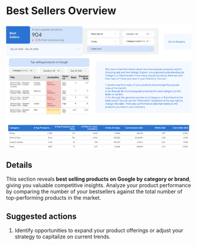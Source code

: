 # Best Sellers Overview

![Price Suggestion](../images/best_sellers_overview.png)

## Details

This section reveals **best selling products on Google by category or brand**,
giving you valuable competitive insights. Analyze your product performance by
comparing the number of your bestsellers against the total number of
top-performing products in the market.

## Suggested actions

1.  Identify opportunities to expand your product offerings or adjust your
    strategy to capitalize on current trends.
